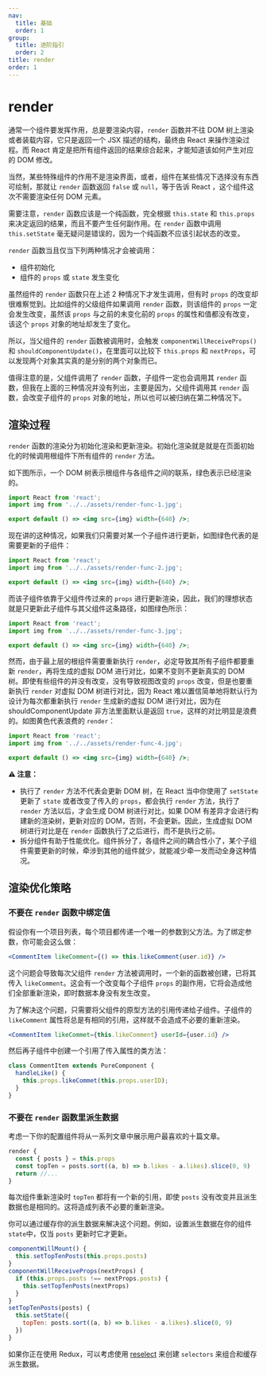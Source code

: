 ```yaml
---
nav:
  title: 基础
  order: 1
group:
  title: 进阶指引
  order: 2
title: render
order: 1
---
```


# render

通常一个组件要发挥作用，总是要渲染内容，`render` 函数并不往 DOM 树上渲染或者装载内容，它只是返回一个 JSX 描述的结构，最终由 React 来操作渲染过程。而 React 肯定是把所有组件返回的结果综合起来，才能知道该如何产生对应的 DOM 修改。

当然，某些特殊组件的作用不是渲染界面，或者，组件在某些情况下选择没有东西可绘制，那就让 `render` 函数返回 `false` 或 `null`，等于告诉 React ，这个组件这次不需要渲染任何 DOM 元素。

需要注意，`render` 函数应该是一个纯函数，完全根据 `this.state` 和 `this.props` 来决定返回的结果，而且不要产生任何副作用。在 `render` 函数中调用 `this.setState` 毫无疑问是错误的，因为一个纯函数不应该引起状态的改变。

`render` 函数当且仅当下列两种情况才会被调用：

- 组件初始化
- 组件的 `props` 或 `state` 发生变化

虽然组件的 `render` 函数只在上述 2 种情况下才发生调用，但有时 `props` 的改变却很难察觉到。比如组件的父级组件如果调用 `render` 函数，则该组件的 `props` 一定会发生改变，虽然该 `props` 与之前的未变化前的 `props` 的属性和值都没有改变，该这个 `props` 对象的地址却发生了变化。

所以，当父组件的 `render` 函数被调用时，会触发 `componentWillReceiveProps()` 和 `shouldComponentUpdate()`，在里面可以比较下 `this.props` 和 `nextProps`，可以发现两个对象其实真的是分别的两个对象而已。

值得注意的是，父组件调用了 `render` 函数，子组件一定也会调用其 `render` 函数，但我在上面的三种情况并没有列出，主要是因为，父组件调用其 `render` 函数，会改变子组件的 `props` 对象的地址，所以也可以被归纳在第二种情况下。

## 渲染过程

`render` 函数的渲染分为初始化渲染和更新渲染。初始化渲染就是就是在页面初始化的时候调用根组件下所有组件的 `render` 方法。

如下图所示，一个 DOM 树表示根组件与各组件之间的联系，绿色表示已经渲染的。

```jsx | inline
import React from 'react';
import img from '../../assets/render-func-1.jpg';

export default () => <img src={img} width={640} />;
```

现在讲的这种情况，如果我们只需要对某一个子组件进行更新，如图绿色代表的是需要更新的子组件：

```jsx | inline
import React from 'react';
import img from '../../assets/render-func-2.jpg';

export default () => <img src={img} width={640} />;
```

而该子组件依靠于父组件传过来的 `props` 进行更新渲染，因此，我们的理想状态就是只更新此子组件与其父组件这条路径，如图绿色所示：

```jsx | inline
import React from 'react';
import img from '../../assets/render-func-3.jpg';

export default () => <img src={img} width={640} />;
```

然而，由于最上层的根组件需要重新执行 `render`，必定导致其所有子组件都要重新 `render`，再将生成的虚拟 DOM 进行对比，如果不变则不更新真实的 DOM 树。即使有些组件的并没有改变，没有导致视图改变的 `props` 改变，但是也要重新执行 `render` 对虚拟 DOM 树进行对比，因为 React 难以置信简单地将默认行为设计为每次都重新执行 `render` 生成新的虚拟 DOM 进行对比，因为在 shouldComponentUpdate 非方法里面默认是返回 `true`，这样的对比明显是浪费的。如图黄色代表浪费的 `render`：

```jsx | inline
import React from 'react';
import img from '../../assets/render-func-4.jpg';

export default () => <img src={img} width={640} />;
```

**⚠️ 注意：**

- 执行了 `render` 方法不代表会更新 DOM 树，在 React 当中你使用了 `setState` 更新了 `state` 或者改变了传入的 `props`，都会执行 `render` 方法，执行了`render` 方法以后，才会生成 DOM 树进行对比，如果 DOM 有差异才会进行构建新的渲染树，更新对应的 DOM，否则，不会更新。因此，生成虚拟 DOM 树进行对比是在 `render` 函数执行了之后进行，而不是执行之前。
- 拆分组件有助于性能优化。组件拆分了，各组件之间的耦合性小了，某个子组件需要更新的时候，牵涉到其他的组件就少，就能减少牵一发而动全身这种情况。

## 渲染优化策略

### 不要在 `render` 函数中绑定值

假设你有一个项目列表，每个项目都传递一个唯一的参数到父方法。为了绑定参数，你可能会这么做：

```jsx | pure
<CommentItem likeComment={() => this.likeComment(user.id)} />
```

这个问题会导致每次父组件 `render` 方法被调用时，一个新的函数被创建，已将其传入 `likeComment`。这会有一个改变每个子组件 `props` 的副作用，它将会造成他们全部重新渲染，即时数据本身没有发生改变。

为了解决这个问题，只需要将父组件的原型方法的引用传递给子组件。子组件的 `likeComment` 属性将总是有相同的引用，这样就不会造成不必要的重新渲染。

```jsx | pure
<CommentItem likeCommet={this.likeComment} userId={user.id} />
```

然后再子组件中创建一个引用了传入属性的类方法：

```jsx | pure
class CommentItem extends PureComponent {
  handleLike() {
    this.props.likeCommet(this.props.userID);
  }
}
```

### 不要在 `render` 函数里派生数据

考虑一下你的配置组件将从一系列文章中展示用户最喜欢的十篇文章。

```jsx | pure
render {
  const { posts } = this.props
  const topTen = posts.sort((a, b) => b.likes - a.likes).slice(0, 9)
  return //...
}
```

每次组件重新渲染时 `topTen` 都将有一个新的引用，即使 `posts` 没有改变并且派生数据也是相同的。这将造成列表不必要的重新渲染。

你可以通过缓存你的派生数据来解决这个问题。例如，设置派生数据在你的组件`state`中，仅当 `posts` 更新时它才更新。

```js
componentWillMount() {
  this.setTopTenPosts(this.props.posts)
}
componentWillReceiveProps(nextProps) {
  if (this.props.posts !== nextProps.posts) {
    this.setTopTenPosts(nextProps)
  }
}
setTopTenPosts(posts) {
  this.setState({
    topTen: posts.sort((a, b) => b.likes - a.likes).slice(0, 9)
  })
}
```

如果你正在使用 Redux，可以考虑使用 [reselect](https://github.com/reduxjs/reselect) 来创建 `selectors` 来组合和缓存派生数据。
